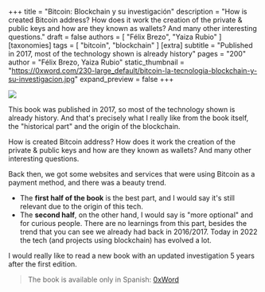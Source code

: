 +++
title = "Bitcoin: Blockchain y su investigación"
description = "How is created Bitcoin address? How does it work the creation of the private & public keys and how are they known as wallets? And many other interesting questions."
draft = false
authors = [ "Félix Brezo", "Yaiza Rubio" ]
[taxonomies]
tags = [ "bitcoin", "blockchain" ]
[extra]
subtitle = "Published in 2017, most of the technology shown is already history"
pages = "200"
author = "Félix Brezo, Yaiza Rubio"
static_thumbnail = "https://0xword.com/230-large_default/bitcoin-la-tecnologia-blockchain-y-su-investigacion.jpg"
expand_preview = false
+++

<img border="0" src="https://0xword.com/230-large_default/bitcoin-la-tecnologia-blockchain-y-su-investigacion.jpg" >

<!-- more -->

This book was published in 2017, so most of the technology shown is already history. And that's precisely what I really
like from the book itself, the "historical part" and the origin of the blockchain.


How is created Bitcoin address? How does it work the creation of the private & public keys and how are they known as
wallets? And many other interesting questions.

Back then, we got some websites and services that were using Bitcoin as a payment method, and there was a beauty trend.

- The **first half of the book** is the best part, and I would say it's still relevant due to the origin of this tech.
- The **second half**, on the other hand, I would say is "more optional" and for curious people. There are no learnings 
  from this part, besides the trend that you can see we already had back in 2016/2017. Today in 2022 the tech (and 
  projects using blockchain) has evolved a lot.

I would really like to read a new book with an updated investigation 5 years after the first edition.

> The book is available only in Spanish: [0xWord](https://0xword.com/es/libros/87-bitcoin-la-tecnologia-blockchain-y-su-investigacion.html)
